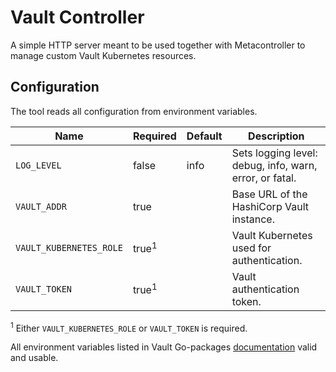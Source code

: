 # Vault Controller

A simple HTTP server meant to be used together with Metacontroller to manage custom Vault Kubernetes
resources.

## Configuration

The tool reads all configuration from environment variables.

| Name                    | Required         | Default | Description                                             |
|-------------------------|------------------|---------|---------------------------------------------------------|
| `LOG_LEVEL`             | false            | info    | Sets logging level: debug, info, warn, error, or fatal. |
| `VAULT_ADDR`            | true             |         | Base URL of the HashiCorp Vault instance.               |
| `VAULT_KUBERNETES_ROLE` | true<sup>1</sup> |         | Vault Kubernetes used for authentication.               |
| `VAULT_TOKEN`           | true<sup>1</sup> |         | Vault authentication token.                             |

<sup>1</sup> Either `VAULT_KUBERNETES_ROLE` or `VAULT_TOKEN` is required.

All environment variables listed in Vault Go-packages
[documentation](https://pkg.go.dev/github.com/hashicorp/vault/api#pkg-constants) valid and usable.
